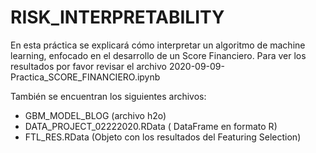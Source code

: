 # RISK_INTERPRETABILITY

En esta práctica se explicará cómo interpretar un algoritmo de machine learning, enfocado en el desarrollo de un Score Financiero. Para ver los resultados por favor revisar el archivo 2020-09-09-Practica_SCORE_FINANCIERO.ipynb

También se encuentran los siguientes archivos:


- GBM_MODEL_BLOG (archivo h2o)
- DATA_PROJECT_02222020.RData ( DataFrame en formato R)
- FTL_RES.RData (Objeto con los resultados del Featuring Selection)
